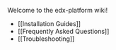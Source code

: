 Welcome to the edx-platform wiki!

* [[Installation Guides]]
* [[Frequently Asked Questions]]
* [[Troubleshooting]]